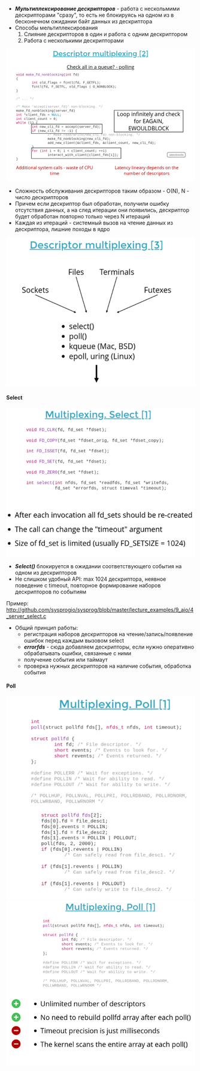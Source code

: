 
- ***Мультиплексирование дескрипторов*** - работа с нескольмими дескрипторами "сразу", то есть не блокируясь на одном из в бесконечном ожидании байт данных из дескриптора
- Способы мельтиплексирования
	1. Слияние дескрипторов в один и работа с одним дескриптором
	2. Работа с несколькими дескрипторами

![](../_resources/Pasted%20image%2020250109001458.png)
- Сложность обслуживания дескрипторов таким образом - O(N), N - число дескрипторов
- Причем если дескриптор был обработан, получили ошибку отсутствия данных, а на след итерации они появились, дескриптор будет обработан повторно только через N итераций
- Каждая из итераций - системный вызов на чтение данных из дескриптора, лишние походы в ядро

![](../_resources/Pasted%20image%2020250112160819.png)

#### Select
![](../_resources/Pasted%20image%2020250112160923.png)
- ***Select()*** блокируется в ожидании соответствующего события на одном из дескрипторов
- Не слишком удобный API: max 1024 дескриптора, неявное поведение с timeout, повторное формирование наборов дескрипторов по событиям

Пример: http://github.com/sysprogio/sysprog/blob/master/lecture_examples/9_aio/4_server_select.c

- Общий принцип работы:
	- регистрация наборов дескрипторов на чтение/запись/появление ошибок перед каждым вызовом select
	- ***errorfds*** - сюда добавляем дескрипторы, если нужно оперативно обрабатывать ошибки, связанные с ними
	- получение события или таймаут
	- проверка нужных дескрипторов на наличие события, обработка события


#### Poll
![](../_resources/Pasted%20image%2020250112163105.png)
![](../_resources/Pasted%20image%2020250112163115.png)


